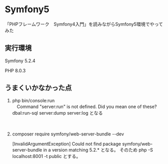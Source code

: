 # Symfony5
「PHPフレームワーク　Symfony4入門」を読みながらSymfony5環境でやってみた

## 実行環境
<p>Symfony 5.2.4</p>
<p>PHP  8.0.3</p>


## うまくいかなかった点
<ol>
 <li> php bin/console:run</li>
　Command "server:run" is not defined.
  Did you mean one of these?
      dbal:run-sql
      server:dump
      server:log
  となる
  
　<li>composer require symfony/web-server-bundle --dev</li>
  
   [InvalidArgumentException]
  Could not find package symfony/web-server-bundle in a version matching 5.2.*
  となる。
  そのため
  php -S localhost:8001 -t public
  とする。
 </ol>



